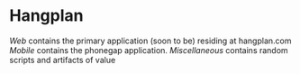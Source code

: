 Hangplan
========

*Web* contains the primary application (soon to be) residing at hangplan.com
*Mobile* contains the phonegap application.
*Miscellaneous* contains random scripts and artifacts of value